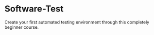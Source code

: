 # Software-Test
Create your first automated testing environment through this completely beginner course.
